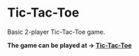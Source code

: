# Tic-Tac-Toe

Basic 2-player Tic-Tac-Toe game.

**The game can be played at -> [Tic-Tac-Toe](https://garuna-a.github.io/Tic-Tac-Toe/)**
